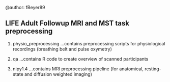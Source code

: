 @author: fBeyer89

## LIFE Adult Followup MRI and MST task preprocessing

1. physio_preprocessing
...contains preprocessing scripts for physiological recordings (breathing belt and pulse oxymetry)

2. qa
...contains R code to create overview of scanned participants

3. nipy1.4
...contains MRI preprocessing pipeline (for anatomical, resting-state and diffusion weighted imaging)
